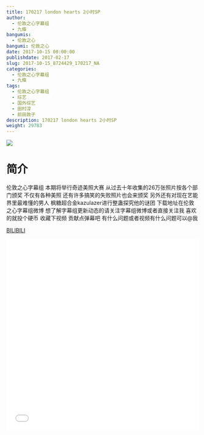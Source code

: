 ```yaml
---
title: 170217 london hearts 2小时SP
author: 
  - 伦敦之心字幕组
  - 九條
bangumis: 
  - 伦敦之心
bangumi: 伦敦之心
date: 2017-10-15 00:00:00
publishdate: 2017-02-17
slug: 2017-10-15_8724429_170217_NA
categories: 
  - 伦敦之心字幕组
  - 九條
tags: 
  - 伦敦之心字幕组
  - 综艺
  - 国外综艺
  - 田村淳
  - 前田敦子
description: 170217 london hearts 2小时SP
weight: 29783
---
```


![](https://i.imgur.com/72lKndW.jpg)

# 简介  
伦敦之心字幕组 本期将举行奇迹美照大赛 从过去十年收集的26万张照片按各个部门颁奖 不仅有各种美照 还有许多搞笑的失败照片也会来颁奖  另外还有对现在艺能界里最难懂的男人 枫糖超合金kazulazer进行整蛊探究他的谜团  下载地址在伦敦之心字幕组微博 想了解字幕组更新动态的请关注字幕组微博或者直接关注我 喜欢的就投个硬币 收藏下视频 贡献点弹幕吧
有什么问题或者视频有什么问题可以@我

  [BILIBILI](https://www.bilibili.com/video/av8724429/)


  <iframe src="//www.bilibili.com/html/html5player.html?cid=14375330&aid=8724429" width="100%" height="500" frameborder="0" allowfullscreen="allowfullscreen"></iframe>
